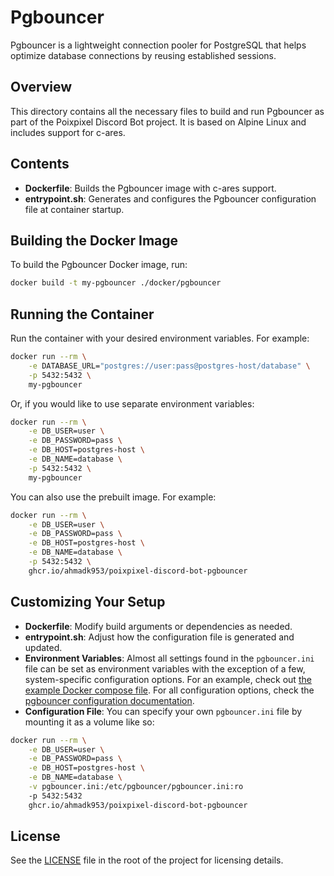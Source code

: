 # Pgbouncer

Pgbouncer is a lightweight connection pooler for PostgreSQL that helps optimize database connections by reusing established sessions.

## Overview

This directory contains all the necessary files to build and run Pgbouncer as part of the Poixpixel Discord Bot project. It is based on Alpine Linux and includes support for c-ares.

## Contents

- **Dockerfile**: Builds the Pgbouncer image with c-ares support.
- **entrypoint.sh**: Generates and configures the Pgbouncer configuration file at container startup.

## Building the Docker Image

To build the Pgbouncer Docker image, run:

```sh
docker build -t my-pgbouncer ./docker/pgbouncer
```

## Running the Container

Run the container with your desired environment variables. For example:

```sh
docker run --rm \
    -e DATABASE_URL="postgres://user:pass@postgres-host/database" \
    -p 5432:5432 \
    my-pgbouncer
```

Or, if you would like to use separate environment variables:

```sh
docker run --rm \
    -e DB_USER=user \
    -e DB_PASSWORD=pass \
    -e DB_HOST=postgres-host \
    -e DB_NAME=database \
    -p 5432:5432 \
    my-pgbouncer
```

You can also use the prebuilt image. For example:

```sh
docker run --rm \
    -e DB_USER=user \
    -e DB_PASSWORD=pass \
    -e DB_HOST=postgres-host \
    -e DB_NAME=database \
    -p 5432:5432 \
    ghcr.io/ahmadk953/poixpixel-discord-bot-pgbouncer
```

## Customizing Your Setup

- **Dockerfile**: Modify build arguments or dependencies as needed.
- **entrypoint.sh**: Adjust how the configuration file is generated and updated.
- **Environment Variables**: Almost all settings found in the `pgbouncer.ini` file can be set as environment variables with the exception of a few, system-specific configuration options. For an example, check out [the example Docker compose file](../../docker-compose.yml). For all configuration options, check the [pgbouncer configuration documentation](https://www.pgbouncer.org/config.html).
- **Configuration File**: You can specify your own `pgbouncer.ini` file by mounting it as a volume like so:
```sh
docker run --rm \
    -e DB_USER=user \
    -e DB_PASSWORD=pass \
    -e DB_HOST=postgres-host \
    -e DB_NAME=database \
    -v pgbouncer.ini:/etc/pgbouncer/pgbouncer.ini:ro
    -p 5432:5432
    ghcr.io/ahmadk953/poixpixel-discord-bot-pgbouncer
```

## License

See the [LICENSE](../../LICENSE) file in the root of the project for licensing details.

